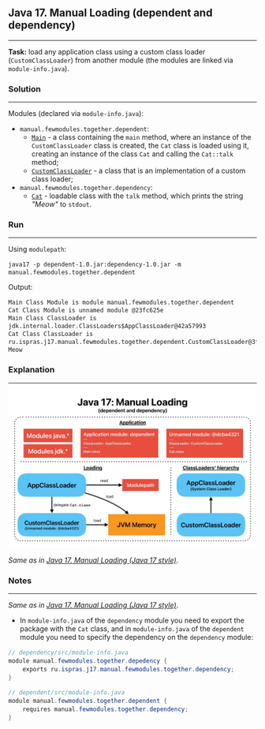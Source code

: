 ## Java 17. Manual Loading (dependent and dependency)
---
**Task:** load any application class using a custom class loader (`CustomClassLoader`) from another module (the modules are linked via `module-info.java`).

### Solution
---
Modules (declared via `module-info.java`):
- `manual.fewmodules.together.dependent`:
    - [`Main`](dependent/src/ru/ispras/j17/manual/fewmodules/together/dependent/Main.java) - a class containing the `main` method, where an instance of the `CustomClassLoader` class is created, the `Cat` class is loaded using it, creating an instance of the class `Cat` and calling the `Cat::talk` method;
    - [`CustomClassLoader`](dependent/src/ru/ispras/j17/manual/fewmodules/together/dependent/CustomClassLoader.java) - a class that is an implementation of a custom class loader;
- `manual.fewmodules.together.dependency`:
    - [`Cat`](dependency/src/ru/ispras/j17/manual/fewmodules/together/dependency/Cat.java) - loadable class with the `talk` method, which prints the string *"Meow"* to `stdout`.

### Run
---
Using `modulepath`:

```shell
java17 -p dependent-1.0.jar:dependency-1.0.jar -m manual.fewmodules.together.dependent
```

Output:

```
Main Class Module is module manual.fewmodules.together.dependent
Cat Class Module is unnamed module @23fc625e
Main Class ClassLoader is jdk.internal.loader.ClassLoaders$AppClassLoader@42a57993
Cat Class ClassLoader is ru.ispras.j17.manual.fewmodules.together.dependent.CustomClassLoader@3fee733d
Meow
```

### Explanation
---
![Java 17. Manual Loading (dependent and dependency).jpg](../../../../img/Java%2017.%20Manual%20Loading%20(dependent%20and%20dependency).jpg)

*Same as in [Java 17. Manual Loading (Java 17 style)](../../one-module/java17style)*.

### Notes
---
*Same as in [Java 17. Manual Loading (Java 17 style)](../../one-module/java17style)*.

- In `module-info.java` of the `dependency` module you need to export the package with the `Cat` class, and in `module-info.java` of the `dependent` module you need to specify the dependency on the `dependency` module:

```java
// dependency/src/module-info.java
module manual.fewmodules.together.depedency {
    exports ru.ispras.j17.manual.fewmodules.together.dependency;
}
```

```java
// dependent/src/module-info.java
module manual.fewmodules.together.dependent {
    requires manual.fewmodules.together.dependency;
}
```
